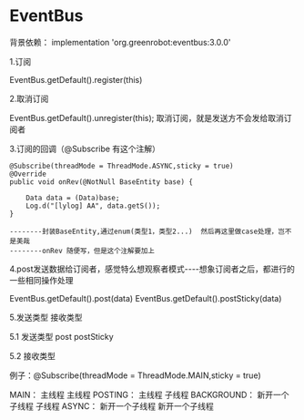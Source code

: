 # EventBus

背景依赖： implementation 'org.greenrobot:eventbus:3.0.0'

1.订阅

EventBus.getDefault().register(this)

2.取消订阅

EventBus.getDefault().unregister(this);  取消订阅，就是发送方不会发给取消订阅者

3.订阅的回调（@Subscribe 有这个注解）

    @Subscribe(threadMode = ThreadMode.ASYNC,sticky = true)
    @Override
    public void onRev(@NotNull BaseEntity base) {                 

        Data data = (Data)base;
        Log.d("[lylog] AA", data.getS());
    }
    
    --------封装BaseEntity,通过enum(类型1，类型2...)  然后再这里做case处理，岂不是美哉
    --------onRev 随便写，但是这个注解要加上

4.post发送数据给订阅者，感觉特么想观察者模式----想象订阅者之后，都进行的一些相同操作处理

EventBus.getDefault().post(data)
EventBus.getDefault().postSticky(data)  

5.发送类型 接收类型

5.1 发送类型
post
postSticky

5.2 接收类型

例子：@Subscribe(threadMode = ThreadMode.MAIN,sticky = true)

MAIN： 主线程 主线程
POSTING： 主线程 子线程
BACKGROUND： 新开一个子线程 子线程
ASYNC： 新开一个子线程 新开一个子线程 




